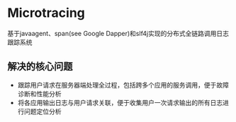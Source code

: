 # Microtracing
基于javaagent、span(see Google Dapper)和slf4j实现的分布式全链路调用日志跟踪系统

## 解决的核心问题
* 跟踪用户请求在服务器端处理全过程，包括跨多个应用的服务调用，便于故障诊断和性能分析
* 将各应用输出日志与用户请求关联，便于收集用户一次请求输出的所有日志进行问题定位分析
